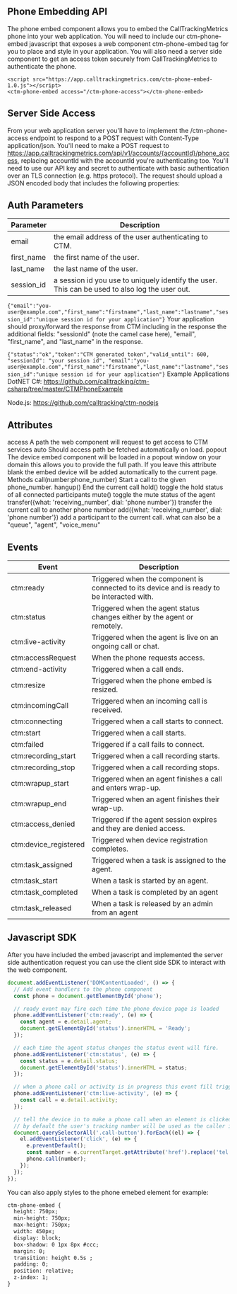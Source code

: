 ## Phone Embedding API
The phone embed component allows you to embed the CallTrackingMetrics phone into your web application.
You will need to include our ctm-phone-embed javascript that exposes a web component ctm-phone-embed
tag for you to place and style in your application.
You will also need a server side component to get an access token securely from CallTrackingMetrics to authenticate the phone.

```
<script src="https://app.calltrackingmetrics.com/ctm-phone-embed-1.0.js"></script>
<ctm-phone-embed access="/ctm-phone-access"></ctm-phone-embed>
```

## Server Side Access
From your web application server you'll have to implement the /ctm-phone-access endpoint to respond to a POST request
with Content-Type application/json.
You'll need to make a POST request to https://app.calltrackingmetrics.com/api/v1/accounts/{accountId}/phone_access,
replacing accountId with the accountId you're authenticating too. You'll need to use our API key and secret to
authenticate with basic authentication over an TLS connection (e.g. https protocol).
The request should upload a JSON encoded body that includes the following properties:

## Auth Parameters
| Parameter  | Description |
|------------|-------------|
| email      | the email address of the user authenticating to CTM. |
| first_name | the first name of the user. |
| last_name  |  the last name of the user. |
| session_id |  a session id you use to uniquely identify the user. This can be used to also log the user out. |

```{"email":"you-user@example.com","first_name":"firstname","last_name":"lastname","session_id":"unique session id for your application"}```
Your application should proxy/forward the response from CTM including in the response the additional fields: "sessionId" (note the camel case here), "email", "first_name", and "last_name" in the response.

```{"status":"ok","token":"CTM generated token","valid_until": 600, "sessionId": "your session id", "email":"you-user@example.com","first_name":"firstname","last_name":"lastname","session_id":"unique session id for your application"}```
Example Applications
DotNET C#: https://github.com/calltracking/ctm-csharp/tree/master/CTMPhoneExample

Node.js: https://github.com/calltracking/ctm-nodejs

## Attributes
access	A path the web component will request to get access to CTM services
auto	Should access path be fetched automatically on load.
popout	The device embed component will be loaded in a popout window on your domain this allows you to provide the full path. If you leave this attribute blank the embed device will be added automatically to the current page.
Methods
call(number:phone_number)	Start a call to the given phone_number.
hangup()	End the current call
hold()	toggle the hold status of all connected participants
mute()	toggle the mute status of the agent
transfer({what: 'receiving_number', dial: 'phone number'})	transfer the current call to another phone number
add({what: 'receiving_number', dial: 'phone number'})	add a participant to the current call. what can also be a "queue", "agent", "voice_menu"

## Events
| Event             | Description                                                         |
|-------------------|---------------------------------------------------------------------|
| ctm:ready         | Triggered when the component is connected to its device and is ready to be interacted with. |
| ctm:status        | Triggered when the agent status changes either by the agent or remotely. |
| ctm:live-activity | Triggered when the agent is live on an ongoing call or chat.        |
| ctm:accessRequest | When the phone requests access.                                    |
| ctm:end-activity  | Triggered when a call ends.                                         |
| ctm:resize        | Triggered when the phone embed is resized.                          |
| ctm:incomingCall  | Triggered when an incoming call is received.                        |
| ctm:connecting    | Triggered when a call starts to connect.                             |
| ctm:start         | Triggered when a call starts.                                       |
| ctm:failed        | Triggered if a call fails to connect.                               |
| ctm:recording_start| Triggered when a call recording starts.                             |
| ctm:recording_stop| Triggered when a call recording stops.                              |
| ctm:wrapup_start  | Triggered when an agent finishes a call and enters wrap-up.         |
| ctm:wrapup_end    | Triggered when an agent finishes their wrap-up.                     |
| ctm:access_denied | Triggered if the agent session expires and they are denied access.  |
| ctm:device_registered | Triggered when device registration completes.                   |
| ctm:task_assigned | Triggered when a task is assigned to the agent.                     |
| ctm:task_start | When a task is started by an agent.                                    |
| ctm:task_completed | When a task is completed by an agent                               |
| ctm:task_released | When a task is released by an admin from an agent                   |


## Javascript SDK
After you have included the embed javascript and implemented the server side authentication request you can use the client side SDK to interact with the web component.

```js
document.addEventListener('DOMContentLoaded', () => {
  // Add event handlers to the phone component
  const phone = document.getElementById('phone');

  // ready event may fire each time the phone device page is loaded
  phone.addEventListener('ctm:ready', (e) => {
    const agent = e.detail.agent;
    document.getElementById('status').innerHTML = 'Ready';
  });

  // each time the agent status changes the status event will fire.
  phone.addEventListener('ctm:status', (e) => {
    const status = e.detail.status;
    document.getElementById('status').innerHTML = status;
  });

  // when a phone call or activity is in progress this event fill trigger
  phone.addEventListener('ctm:live-activity', (e) => {
    const call = e.detail.activity;
  });

  // tell the device in to make a phone call when an element is clicked with a phone number - be sure the number is formatted with +E.164
  // by default the user's tracking number will be used as the caller id
  document.querySelectorAll('.call-button').forEach((el) => {
    el.addEventListener('click', (e) => {
      e.preventDefault();
      const number = e.currentTarget.getAttribute('href').replace('tel:', '');
      phone.call(number);
    });
  });
});
```

You can also apply styles to the phone emebed element for example:

```html
ctm-phone-embed {
  height: 750px;
  min-height: 750px;
  max-height: 750px;
  width: 450px;
  display: block;
  box-shadow: 0 1px 8px #ccc;
  margin: 0;
  transition: height 0.5s ;
  padding: 0;
  position: relative;
  z-index: 1;
}
```

